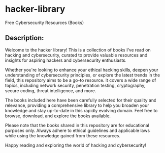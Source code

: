 # hacker-library
Free Cybersecurity Resources (Books)
## Description:
Welcome to the hacker library! This is a collection of books I've read on hacking and cybersecurity, curated to provide valuable resources and insights for aspiring hackers and cybersecurity enthusiasts.

Whether you're looking to enhance your ethical hacking skills, deepen your understanding of cybersecurity principles, or explore the latest trends in the field, this repository aims to be a go-to resource. It covers a wide range of topics, including network security, penetration testing, cryptography, secure coding, threat intelligence, and more.

The books included here have been carefully selected for their quality and relevance, providing a comprehensive library to help you broaden your knowledge and stay up-to-date in this rapidly evolving domain. Feel free to browse, download, and explore the books available.

Please note that the books shared in this repository are for educational purposes only. Always adhere to ethical guidelines and applicable laws while using the knowledge gained from these resources.

Happy reading and exploring the world of hacking and cybersecurity!
